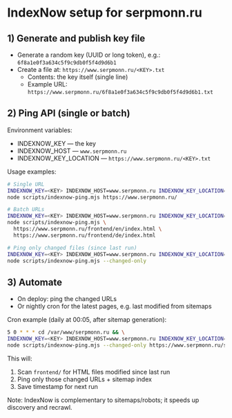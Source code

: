 # IndexNow setup for serpmonn.ru

## 1) Generate and publish key file
- Generate a random key (UUID or long token), e.g.: `6f8a1e0f3a634c5f9c9db0f5f4d9d6b1`
- Create a file at: `https://www.serpmonn.ru/<KEY>.txt`
  - Contents: the key itself (single line)
  - Example URL: `https://www.serpmonn.ru/6f8a1e0f3a634c5f9c9db0f5f4d9d6b1.txt`

## 2) Ping API (single or batch)
Environment variables:
- INDEXNOW_KEY — the key
- INDEXNOW_HOST — `www.serpmonn.ru`
- INDEXNOW_KEY_LOCATION — `https://www.serpmonn.ru/<KEY>.txt`

Usage examples:
```bash
# Single URL
INDEXNOW_KEY=<KEY> INDEXNOW_HOST=www.serpmonn.ru INDEXNOW_KEY_LOCATION=https://www.serpmonn.ru/<KEY>.txt \
node scripts/indexnow-ping.mjs https://www.serpmonn.ru/

# Batch URLs
INDEXNOW_KEY=<KEY> INDEXNOW_HOST=www.serpmonn.ru INDEXNOW_KEY_LOCATION=https://www.serpmonn.ru/<KEY>.txt \
node scripts/indexnow-ping.mjs \
  https://www.serpmonn.ru/frontend/en/index.html \
  https://www.serpmonn.ru/frontend/de/index.html

# Ping only changed files (since last run)
INDEXNOW_KEY=<KEY> INDEXNOW_HOST=www.serpmonn.ru INDEXNOW_KEY_LOCATION=https://www.serpmonn.ru/<KEY>.txt \
node scripts/indexnow-ping.mjs --changed-only
```

## 3) Automate
- On deploy: ping the changed URLs
- Or nightly cron for the latest pages, e.g. last modified from sitemaps

Cron example (daily at 00:05, after sitemap generation):
```bash
5 0 * * * cd /var/www/serpmonn.ru && \
INDEXNOW_KEY=<KEY> INDEXNOW_HOST=www.serpmonn.ru INDEXNOW_KEY_LOCATION=https://www.serpmonn.ru/<KEY>.txt \
node scripts/indexnow-ping.mjs --changed-only https://www.serpmonn.ru/sitemaps/sitemap-index.xml >> /var/log/indexnow.log 2>&1
```

This will:
1. Scan `frontend/` for HTML files modified since last run
2. Ping only those changed URLs + sitemap index
3. Save timestamp for next run

Note: IndexNow is complementary to sitemaps/robots; it speeds up discovery and recrawl.

